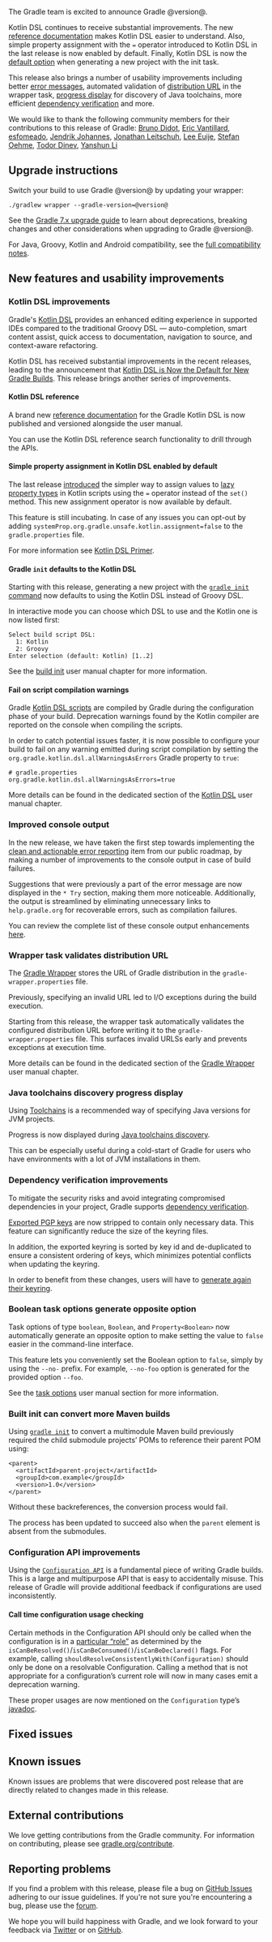 The Gradle team is excited to announce Gradle @version@.

Kotlin DSL continues to receive substantial improvements.
The new [reference documentation](#kotlin-dsl-reference) makes Kotlin DSL easier to understand.
Also, simple property assignment  with the `=` operator introduced to Kotlin DSL in the last release is now enabled by default.
Finally, Kotlin DSL is now the [default option](#gradle-init-defaults-to-the-kotlin-dsl) when generating a new project with the init task.

This release also brings a number of usability improvements including better [error messages](#improved-console-output), automated validation of [distribution URL](#wrapper-task-validates-distribution-url) in the wrapper task,
[progress display](#java-toolchains-discovery-progress-display) for discovery of Java toolchains, more efficient [dependency verification](#dependency-verification-improvements) and more.


<!-- 
Include only their name, impactful features should be called out separately below.
 [Some person](https://github.com/some-person)

 THiS LIST SHOULD BE ALPHABETIZED BY [PERSON NAME] - the docs:updateContributorsInReleaseNotes task will enforce this ordering, which is case-insensitive.
-->
We would like to thank the following community members for their contributions to this release of Gradle:
[Bruno Didot](https://github.com/didot),
[Eric Vantillard](https://github.com/evantill),
[esfomeado](https://github.com/esfomeado),
[Jendrik Johannes](https://github.com/jjohannes),
[Jonathan Leitschuh](https://github.com/JLLeitschuh),
[Lee Euije](https://github.com/euije),
[Stefan Oehme](https://github.com/oehme),
[Todor Dinev](https://github.com/tdinev),
[Yanshun Li](https://github.com/Chaoba)

## Upgrade instructions

Switch your build to use Gradle @version@ by updating your wrapper:

`./gradlew wrapper --gradle-version=@version@`

See the [Gradle 7.x upgrade guide](userguide/upgrading_version_7.html#changes_@baseVersion@) to learn about deprecations, breaking changes and other considerations when upgrading to Gradle @version@.

For Java, Groovy, Kotlin and Android compatibility, see the [full compatibility notes](userguide/compatibility.html).   

## New features and usability improvements

<!-- Do not add breaking changes or deprecations here! Add them to the upgrade guide instead. -->

<!--

================== TEMPLATE ==============================

<a name="FILL-IN-KEY-AREA"></a>
### FILL-IN-KEY-AREA improvements

<<<FILL IN CONTEXT FOR KEY AREA>>>
Example:
> The [configuration cache](userguide/configuration_cache.html) improves build performance by caching the result of
> the configuration phase. Using the configuration cache, Gradle can skip the configuration phase entirely when
> nothing that affects the build configuration has changed.

#### FILL-IN-FEATURE
> HIGHLIGHT the usecase or existing problem the feature solves
> EXPLAIN how the new release addresses that problem or use case
> PROVIDE a screenshot or snippet illustrating the new feature, if applicable
> LINK to the full documentation for more details

================== END TEMPLATE ==========================


==========================================================
ADD RELEASE FEATURES BELOW
vvvvvvvvvvvvvvvvvvvvvvvvvvvvvvvvvvvvvvvvvvvvvvvvvvvvvvvvvv -->

### Kotlin DSL improvements

Gradle's [Kotlin DSL](userguide/kotlin_dsl.html) provides an enhanced editing experience in supported IDEs compared to the traditional Groovy DSL — auto-completion, smart content assist, quick access to documentation, navigation to source, and context-aware refactoring.

Kotlin DSL has received substantial improvements in the recent releases, leading to the announcement that [Kotlin DSL is Now the Default for New Gradle Builds](https://blog.gradle.org/kotlin-dsl-is-now-the-default-for-new-gradle-builds).
This release brings another series of improvements.

#### Kotlin DSL reference

A brand new [reference documentation](kotlin-dsl/index.html) for the Gradle Kotlin DSL is now published and versioned alongside the user manual.

You can use the Kotlin DSL reference search functionality to drill through the APIs.

#### Simple property assignment in Kotlin DSL enabled by default

The last release [introduced](/8.1.1/release-notes.html#experimental-simple-property-assignment-in-kotlin-dsl-scripts) the simpler way to assign values to [lazy property types](userguide/lazy_configuration.html#lazy_properties) in Kotlin scripts using the `=` operator instead of  the `set()` method.
This new assignment operator is now available by default.

This feature is still incubating.
In case of any issues you can opt-out by adding  `systemProp.org.gradle.unsafe.kotlin.assignment=false` to the `gradle.properties` file.

For more information see [Kotlin DSL Primer](userguide/kotlin_dsl.html#kotdsl:assignment).

#### Gradle `init` defaults to the Kotlin DSL

Starting with this release, generating a new project with the [`gradle init` command](userguide/build_init_plugin.html) now defaults to using the Kotlin DSL instead of Groovy DSL.

In interactive mode you can choose which DSL to use and the Kotlin one is now listed first:

```text
Select build script DSL:
  1: Kotlin
  2: Groovy
Enter selection (default: Kotlin) [1..2]
```

See the [build init](userguide/build_init_plugin.html#sec:what_to_set_up) user manual chapter for more information.

#### Fail on script compilation warnings

Gradle [Kotlin DSL scripts](userguide/kotlin_dsl.html#sec:scripts) are compiled by Gradle during the configuration phase of your build.
Deprecation warnings found by the Kotlin compiler are reported on the console when compiling the scripts.

In order to catch potential issues faster, it is now possible to configure your build to fail on any warning emitted during script compilation by setting the `org.gradle.kotlin.dsl.allWarningsAsErrors` Gradle property to `true`:

```properties
# gradle.properties
org.gradle.kotlin.dsl.allWarningsAsErrors=true
```

More details can be found in the dedicated section of the [Kotlin DSL](userguide/kotlin_dsl.html#sec:compilation_warnings) user manual chapter.

### Improved console output

In the new release, we have taken the first step towards implementing the [clean and actionable error reporting](https://github.com/gradle/build-tool-roadmap/issues/49) item from our public roadmap, by making a number of improvements to the console output in case of build failures.

Suggestions that were previously a part of the error message are now displayed in the `* Try` section, making them more noticeable.
Additionally, the output is streamlined by eliminating unnecessary links to `help.gradle.org` for recoverable errors, such as compilation failures.

You can review the complete list of these console output enhancements [here](https://github.com/gradle/gradle/issues?q=is%3Aissue+sort%3Aupdated-desc+milestone%3A%228.2+RC1%22+label%3Ain%3Aconsole+is%3Aclosed).

### Wrapper task validates distribution URL

The [Gradle Wrapper](userguide/gradle_wrapper.html) stores the URL of Gradle distribution in the `gradle-wrapper.properties` file.

Previously, specifying an invalid URL led to I/O exceptions during the build execution.

Starting from this release, the wrapper task automatically validates the configured distribution URL before writing it to the `gradle-wrapper.properties` file.
This surfaces invalid URLSs early and prevents exceptions at execution time.

More details can be found in the dedicated section of the [Gradle Wrapper](userguide/gradle_wrapper.html#sec:adding_wrapper) user manual chapter.

### Java toolchains discovery progress display

Using [Toolchains](userguide/toolchains.html) is a recommended way of specifying Java versions for JVM projects.

Progress is now displayed during [Java toolchains discovery](userguide/toolchains.html#sec:auto_detection).

This can be especially useful during a cold-start of Gradle for users who have environments with a lot of JVM installations in them.

### Dependency verification improvements

To mitigate the security risks and avoid integrating compromised dependencies in your project, Gradle supports [dependency verification](userguide/dependency_verification.html).

[Exported PGP keys](userguide/dependency_verification.html#sec:local-keyring) are now stripped to contain only necessary data.
This feature can significantly reduce the size of the keyring files.

In addition, the exported keyring is sorted by key id and de-duplicated to ensure a consistent ordering of keys, which minimizes potential conflicts when updating the keyring.

In order to benefit from these changes, users will have to [generate again their keyring](userguide/dependency_verification.html#sec:local-keyring).

### Boolean task options generate opposite option

Task options of type `boolean`, `Boolean`, and `Property<Boolean>` now automatically generate an opposite option to make setting the value to `false` easier in the command-line interface.

This feature lets you conveniently set the Boolean option to `false`, simply by using the `--no-` prefix.
For example, `--no-foo` option is generated for the provided option `--foo`.

See the [task options](userguide/custom_tasks.html#sec:declaring_and_using_command_line_options) user manual section for more information.

### Built init can convert more Maven builds

Using [`gradle init`](userguide/build_init_plugin.html#sec:pom_maven_conversion) to convert a multimodule Maven build previously required the child submodule projects’ POMs to reference their parent POM using:

```
<parent>
  <artifactId>parent-project</artifactId>
  <groupId>com.example</groupId>
  <version>1.0</version>
</parent>
```

Without these backreferences, the conversion process would fail.

The process has been updated to succeed also when the `parent` element is absent from the submodules.

### Configuration API improvements

Using the [`Configuration API`](javadoc/org/gradle/api/artifacts/Configuration.html) is a fundamental piece of writing Gradle builds.
This is a large and multipurpose API that is easy to accidentally misuse.
This release of Gradle will provide additional feedback if configurations are used inconsistently.

#### Call time configuration usage checking

Certain methods in the Configuration API should only be called when the configuration is in a [particular “role”](userguide/declaring_dependencies.html#sec:resolvable-consumable-configs) as determined by the `isCanBeResolved()`/`isCanBeConsumed()`/`isCanBeDeclared()` flags.
For example, calling `shouldResolveConsistentlyWith(Configuration)` should only be done on a resolvable Configuration.
Calling a method that is not appropriate for a configuration’s current role will now in many cases emit a deprecation warning.

These proper usages are now mentioned on the `Configuration` type’s [javadoc](javadoc/org/gradle/api/artifacts/Configuration.html).

## Fixed issues

## Known issues

Known issues are problems that were discovered post release that are directly related to changes made in this release.

## External contributions

We love getting contributions from the Gradle community. For information on contributing, please see [gradle.org/contribute](https://gradle.org/contribute).

## Reporting problems

If you find a problem with this release, please file a bug on [GitHub Issues](https://github.com/gradle/gradle/issues) adhering to our issue guidelines.
If you're not sure you're encountering a bug, please use the [forum](https://discuss.gradle.org/c/help-discuss).

We hope you will build happiness with Gradle, and we look forward to your feedback via [Twitter](https://twitter.com/gradle) or on [GitHub](https://github.com/gradle).
